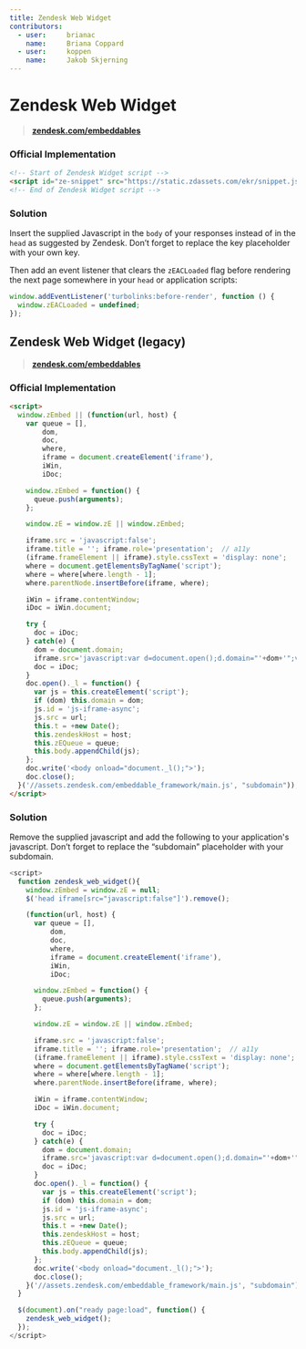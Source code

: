 ```yaml
---
title: Zendesk Web Widget
contributors:
  - user:     brianac
    name:     Briana Coppard
  - user:     koppen
    name:     Jakob Skjerning
---
```


# Zendesk Web Widget

> **[zendesk.com/embeddables](https://www.zendesk.com/embeddables)**

### Official Implementation

```html
<!-- Start of Zendesk Widget script -->
<script id="ze-snippet" src="https://static.zdassets.com/ekr/snippet.js?key=re-dac-ted"> </script>
<!-- End of Zendesk Widget script -->
```

### Solution

Insert the supplied Javascript in the `body` of your responses instead of in the `head` as suggested by Zendesk. Don’t forget to replace the key placeholder with your own key.

Then add an event listener that clears the `zEACLoaded` flag before rendering the next page somewhere in your `head` or application scripts:

```javascript
window.addEventListener('turbolinks:before-render', function () {
  window.zEACLoaded = undefined;
});
```


## Zendesk Web Widget (legacy)

> **[zendesk.com/embeddables](https://www.zendesk.com/embeddables)**

### Official Implementation

```html
<script>
  window.zEmbed || (function(url, host) {
    var queue = [],
        dom,
        doc,
        where,
        iframe = document.createElement('iframe'),
        iWin,
        iDoc;

    window.zEmbed = function() {
      queue.push(arguments);
    };

    window.zE = window.zE || window.zEmbed;

    iframe.src = 'javascript:false';
    iframe.title = ''; iframe.role='presentation';  // a11y
    (iframe.frameElement || iframe).style.cssText = 'display: none';
    where = document.getElementsByTagName('script');
    where = where[where.length - 1];
    where.parentNode.insertBefore(iframe, where);

    iWin = iframe.contentWindow;
    iDoc = iWin.document;

    try {
      doc = iDoc;
    } catch(e) {
      dom = document.domain;
      iframe.src='javascript:var d=document.open();d.domain="'+dom+'";void(0);';
      doc = iDoc;
    }
    doc.open()._l = function() {
      var js = this.createElement('script');
      if (dom) this.domain = dom;
      js.id = 'js-iframe-async';
      js.src = url;
      this.t = +new Date();
      this.zendeskHost = host;
      this.zEQueue = queue;
      this.body.appendChild(js);
    };
    doc.write('<body onload="document._l();">');
    doc.close();
  }('//assets.zendesk.com/embeddable_framework/main.js', "subdomain"));
</script>
```

### Solution

Remove the supplied javascript and add the following to your application's javascript. Don’t forget to replace the “subdomain” placeholder with your subdomain.

```javascript
<script>
  function zendesk_web_widget(){
    window.zEmbed = window.zE = null;
    $('head iframe[src="javascript:false"]').remove();

    (function(url, host) {
      var queue = [],
          dom,
          doc,
          where,
          iframe = document.createElement('iframe'),
          iWin,
          iDoc;

      window.zEmbed = function() {
        queue.push(arguments);
      };

      window.zE = window.zE || window.zEmbed;

      iframe.src = 'javascript:false';
      iframe.title = ''; iframe.role='presentation';  // a11y
      (iframe.frameElement || iframe).style.cssText = 'display: none';
      where = document.getElementsByTagName('script');
      where = where[where.length - 1];
      where.parentNode.insertBefore(iframe, where);

      iWin = iframe.contentWindow;
      iDoc = iWin.document;

      try {
        doc = iDoc;
      } catch(e) {
        dom = document.domain;
        iframe.src='javascript:var d=document.open();d.domain="'+dom+'";void(0);';
        doc = iDoc;
      }
      doc.open()._l = function() {
        var js = this.createElement('script');
        if (dom) this.domain = dom;
        js.id = 'js-iframe-async';
        js.src = url;
        this.t = +new Date();
        this.zendeskHost = host;
        this.zEQueue = queue;
        this.body.appendChild(js);
      };
      doc.write('<body onload="document._l();">');
      doc.close();
    }('//assets.zendesk.com/embeddable_framework/main.js', "subdomain"));
  }

  $(document).on("ready page:load", function() {
    zendesk_web_widget();
  });
</script>

```
